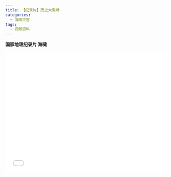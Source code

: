 ```yaml
---
title: 【纪录片】历史大海啸
categories:
  - 海啸灾害
tags:
  - 视频资料
---
```

**国家地理纪录片 海啸**
<div style="position:relative; padding-bottom:75%; width:100%; height:0">
    <iframe src="//player.bilibili.com/player.html?aid=11161637&bvid=BV1ix411a78s&cid=18467694&page=1" scrolling="no" border="0" frameborder="no" framespacing="0" allowfullscreen="true" style="position:absolute; height: 100%; width: 100%;"></iframe>
</div>